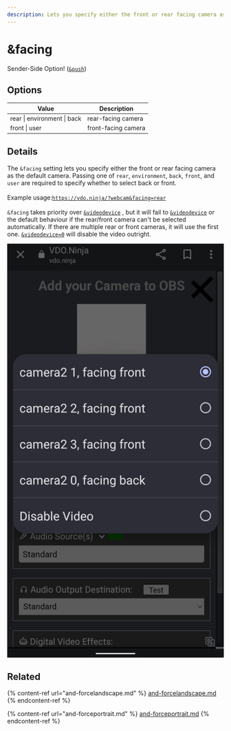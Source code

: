 ```yaml
---
description: Lets you specify either the front or rear facing camera as the default camera
---
```


# \&facing

Sender-Side Option! ([`&push`](../../source-settings/push.md))

## Options

| Value                       | Description         |
| --------------------------- | ------------------- |
| rear \| environment \| back | rear-facing camera  |
| front \| user               | front-facing camera |

## Details

The `&facing` setting lets you specify either the front or rear facing camera as the default camera. Passing one of `rear`, `environment`, `back`, `front`, and `user` are required to specify whether to select back or front.\
\
Example usage:[`https://vdo.ninja/?webcam&facing=rear`](https://vdo.ninja/?webcam\&facing=rear)\
\
`&facing` takes priority over [`&videodevice`](../../source-settings/videodevice.md) , but it will fail to [`&videodevice`](../../source-settings/videodevice.md) or the default behaviour if the rear/front camera can't be selected automatically. If there are multiple rear or front cameras, it will use the first one. [`&videodevice=0`](../../source-settings/videodevice.md) will disable the video outright.

![](<../../.gitbook/assets/image (43).png>)

## Related

{% content-ref url="and-forcelandscape.md" %}
[and-forcelandscape.md](and-forcelandscape.md)
{% endcontent-ref %}

{% content-ref url="and-forceportrait.md" %}
[and-forceportrait.md](and-forceportrait.md)
{% endcontent-ref %}
